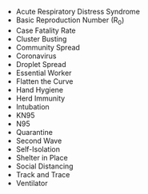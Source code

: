 - Acute Respiratory Distress Syndrome
- Basic Reproduction Number (R<sub>0</sub>)
- Case Fatality Rate
- Cluster Busting
- Community Spread
- Coronavirus
- Droplet Spread
- Essential Worker
- Flatten the Curve
- Hand Hygiene
- Herd Immunity
- Intubation
- KN95
- N95
- Quarantine
- Second Wave
- Self-Isolation
- Shelter in Place
- Social Distancing
- Track and Trace
- Ventilator
